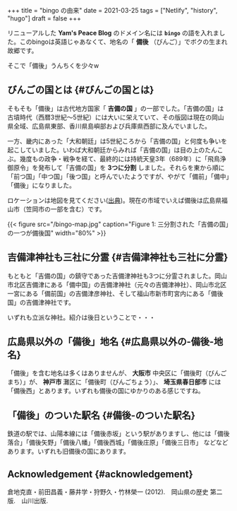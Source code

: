 +++
title = "bingo の由来"
date = 2021-03-25
tags = ["Netlify", "history", "hugo"]
draft = false
+++

リニューアルした **Yam's Peace Blog** のドメイン名には **`bingo`** の語を入れました。このbingoは英語じゃあなくて、地名の「 **備後** （びんご）」でボクの生まれ故郷です。

そこで「備後」うんちくを少々w


## びんごの国とは {#びんごの国とは}

そもそも「備後」は古代地方国家「 **吉備の国** 」の一部でした。「吉備の国」は古墳時代（西暦3世紀〜5世紀）には大いに栄えていて、その版図は現在の岡山県全域、広島県東部、香川県島嶼部および兵庫県西部に及んでいました。

一方、畿内にあった「大和朝廷」は5世紀ころから「吉備の国」と何度も争いを起こしていました。いわば大和朝廷からみれば「吉備の国」は目の上のたんこぶ。幾度もの政争・戦争を経て、最終的には持統天皇3年（689年）に「飛鳥浄御原令」を発布して「吉備の国」を **3つに分割** しました。それらを東から順に「前つ国」「中つ国」「後つ国」と呼んでいたようですが、やがて「備前」「備中」「備後」になりました。

ロケーションは地図を見てください([出典](https://www.shiseki-chikei.com/%E5%B9%95%E6%9C%AB%E4%B8%89%E7%99%BE%E8%97%A9-%E5%9F%8E-%E9%99%A3%E5%B1%8B/%E4%B8%AD%E5%9B%BD%E5%9C%B0%E6%96%B9%E3%81%AE%E8%AB%B8%E8%97%A9/%E7%A6%8F%E5%B1%B1%E8%97%A9-%E5%BA%83%E5%B3%B6%E7%9C%8C/))。現在の市域でいえば備後は広島県福山市（笠岡市の一部を含む）です。

{{< figure src="/bingo-map.jpg" caption="Figure 1: 三分割された「吉備の国」の一つが備後国" width="80%" >}}


## 吉備津神社も三社に分霊 {#吉備津神社も三社に分霊}

もともと「吉備の国」の鎮守であった吉備津神社も3つに分霊されました。岡山市北区吉備津にある「備中国」の吉備津神社（元々の吉備津神社）、岡山市北区一宮にある「備前国」の吉備津彦神社、そして福山市新市町宮内にある「備後国」の吉備津神社です。

いずれも立派な神社。紹介は後日ということで・・・


## 広島県以外の「備後」地名 {#広島県以外の-備後-地名}

「備後」を含む地名は多くはありませんが、
**大阪市** 中央区に「備後町（びんごまち）」が、 **神戸市** 灘区に「備後町（びんごちょう）」、 **埼玉県春日部市** には「備後西」とあります。いずれも備後の国にゆかりのある感じですね。


## 「備後」のついた駅名 {#備後-のついた駅名}

鉄道の駅では、山陽本線には「備後赤坂」という駅がありますし、他には「備後落合」「備後矢野」「備後八幡」「備後西城」「備後庄原」「備後三日市」 などなどあります。いずれも旧備後の国にあります。


## Acknowledgement {#acknowledgement}

倉地克直・前田昌義・藤井学・狩野久・竹林榮一 (2012).　岡山県の歴史 第二版.　山川出版.